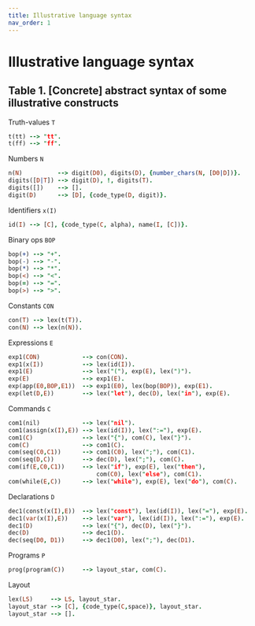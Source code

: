```yaml
---
title: Illustrative language syntax
nav_order: 1
---
```


# Illustrative language syntax

## Table 1. [Concrete] abstract syntax of some illustrative constructs

Truth-values `T`
```prolog
t(tt) --> "tt".
t(ff) --> "ff".
```

Numbers `N`
```prolog
n(N)          --> digit(D0), digits(D), {number_chars(N, [D0|D])}.
digits([D|T]) --> digit(D), !, digits(T).
digits([])    --> [].
digit(D)      --> [D], {code_type(D, digit)}.
```

Identifiers `x(I)`
```prolog
id(I) --> [C], {code_type(C, alpha), name(I, [C])}.
```

Binary ops `BOP`
```prolog
bop(+) --> "+".
bop(-) --> "-".
bop(*) --> "*".
bop(<) --> "<".
bop(=) --> "=".
bop(>) --> ">".
```

Constants `CON`
```prolog
con(T) --> lex(t(T)).
con(N) --> lex(n(N)).
```

Expressions `E`
```prolog
exp1(CON)            --> con(CON).
exp1(x(I))           --> lex(id(I)).
exp1(E)              --> lex("("), exp(E), lex(")").
exp(E)               --> exp1(E).
exp(app(E0,BOP,E1))  --> exp1(E0), lex(bop(BOP)), exp(E1).
exp(let(D,E))        --> lex("let"), dec(D), lex("in"), exp(E).
```

Commands `C`
```prolog
com1(nil)            --> lex("nil").
com1(assign(x(I),E)) --> lex(id(I)), lex(":="), exp(E).
com1(C)              --> lex("{"), com(C), lex("}").
com(C)               --> com1(C).
com(seq(C0,C1))      --> com1(C0), lex(";"), com(C1).
com(seq(D,C))        --> dec(D), lex(";"), com(C).
com(if(E,C0,C1))     --> lex("if"), exp(E), lex("then"),
                         com(C0), lex("else"), com(C1).
com(while(E,C))      --> lex("while"), exp(E), lex("do"), com(C).
```

Declarations `D`
```prolog
dec1(const(x(I),E))  --> lex("const"), lex(id(I)), lex("="), exp(E).
dec1(var(x(I),E))    --> lex("var"), lex(id(I)), lex(":="), exp(E).
dec1(D)              --> lex("{"), dec(D), lex("}").
dec(D)               --> dec1(D).
dec(seq(D0, D1))     --> dec1(D0), lex(";"), dec(D1).
```


Programs `P`
```prolog
prog(program(C))     --> layout_star, com(C).
```

Layout
```prolog
lex(LS)     --> LS, layout_star.
layout_star --> [C], {code_type(C,space)}, layout_star.
layout_star --> [].
```
